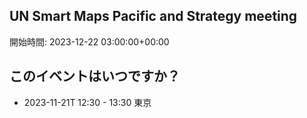 ## UN Smart Maps Pacific and Strategy meeting
開始時間: 2023-12-22 03:00:00+00:00

## このイベントはいつですか？

- 2023-11-21T 12:30 - 13:30 東京
